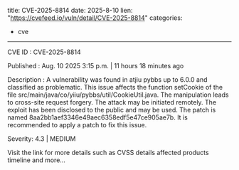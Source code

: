  
title: CVE-2025-8814
date: 2025-8-10
lien: "https://cvefeed.io/vuln/detail/CVE-2025-8814"
categories:
  - cve
---

CVE ID : CVE-2025-8814

Published :  Aug. 10
2025
3:15 p.m. | 11 hours
18 minutes ago

Description : A vulnerability was found in atjiu pybbs up to 6.0.0 and classified as problematic. This issue affects the function setCookie of the file src/main/java/co/yiiu/pybbs/util/CookieUtil.java. The manipulation leads to cross-site request forgery. The attack may be initiated remotely. The exploit has been disclosed to the public and may be used. The patch is named 8aa2bb1aef3346e49aec6358edf5e47ce905ae7b. It is recommended to apply a patch to fix this issue.

Severity: 4.3 | MEDIUM

Visit the link for more details
such as CVSS details
affected products
timeline
and more...
